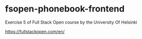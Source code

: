 # fsopen-phonebook-frontend

Exercise 5 of Full Stack Open course by the University Of Helsinki

https://fullstackopen.com/en/

